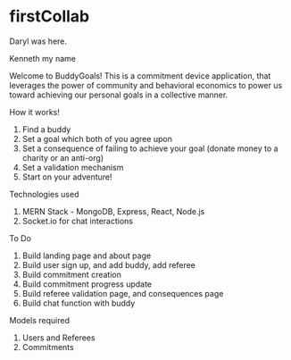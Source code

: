 # firstCollab

Daryl was here.

Kenneth my name

Welcome to BuddyGoals! This is a commitment device application, that leverages the power of community and behavioral economics to power us toward achieving our personal goals in a collective manner.

How it works!

1. Find a buddy
2. Set a goal which both of you agree upon
3. Set a consequence of failing to achieve your goal (donate money to a charity or an anti-org)
4. Set a validation mechanism
5. Start on your adventure!

Technologies used

1. MERN Stack - MongoDB, Express, React, Node.js
2. Socket.io for chat interactions

To Do

1. Build landing page and about page
2. Build user sign up, and add buddy, add referee
3. Build commitment creation
4. Build commitment progress update
5. Build referee validation page, and consequences page
6. Build chat function with buddy

Models required

1. Users and Referees
2. Commitments
